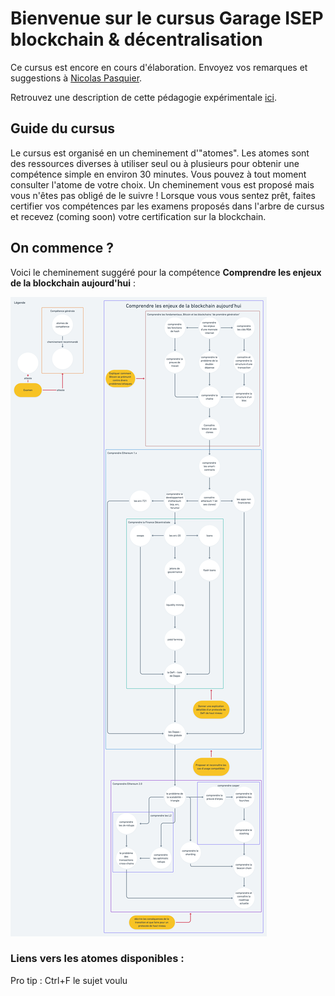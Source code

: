 # Bienvenue sur le cursus Garage ISEP blockchain & décentralisation

Ce cursus est encore en cours d'élaboration. Envoyez vos remarques et 
suggestions à [Nicolas Pasquier](
https://www.messenger.com/t/nicolas.pasquier.319).

Retrouvez une description de cette pédagogie expérimentale [ici](
./pdf/Proposition%20pédagogique.pdf).

## Guide du cursus

Le cursus est organisé en un cheminement d'"atomes". Les atomes sont des
ressources diverses à utiliser seul ou à plusieurs pour obtenir une compétence
simple en environ 30 minutes. Vous pouvez à tout moment consulter l'atome de 
votre choix. Un cheminement vous est proposé mais vous n'êtes pas obligé de le
suivre ! Lorsque vous vous sentez prêt, faites certifier vos compétences par
les examens proposés dans l'arbre de cursus et recevez (coming soon) votre
certification sur la blockchain.

## On commence ?

Voici le cheminement suggéré pour la compétence **Comprendre les enjeux de la
blockchain aujourd'hui** :

![arbre du cursus](./img/arbreDeCursus.png)

### Liens vers les atomes disponibles :

Pro tip : Ctrl+F le sujet voulu
